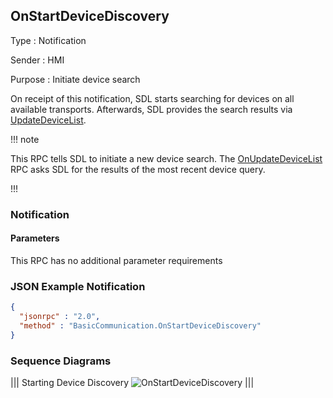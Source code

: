 ## OnStartDeviceDiscovery

Type
: Notification

Sender
: HMI

Purpose
: Initiate device search

On receipt of this notification, SDL starts searching for devices on all available transports. Afterwards, SDL provides the search results via [UpdateDeviceList](../updatedevicelist).

!!! note

This RPC tells SDL to initiate a new device search. The [OnUpdateDeviceList](../onupdatedevicelist) RPC asks SDL for the results of the most recent device query.

!!!

### Notification

#### Parameters

This RPC has no additional parameter requirements

### JSON Example Notification
```json
{
  "jsonrpc" : "2.0",
  "method" : "BasicCommunication.OnStartDeviceDiscovery"
}
```

### Sequence Diagrams
|||
Starting Device Discovery
![OnStartDeviceDiscovery](./assets/OnStartDeviceDiscovery.png)
|||
